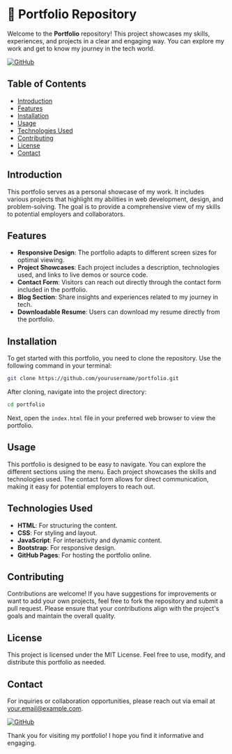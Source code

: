 # 🌟 Portfolio Repository

Welcome to the **Portfolio** repository! This project showcases my skills, experiences, and projects in a clear and engaging way. You can explore my work and get to know my journey in the tech world.

[![GitHub](https://img.shields.io/badge/Visit%20GitHub-Portfolio-blue?style=for-the-badge&logo=github)](https://github.com)

## Table of Contents

- [Introduction](#introduction)
- [Features](#features)
- [Installation](#installation)
- [Usage](#usage)
- [Technologies Used](#technologies-used)
- [Contributing](#contributing)
- [License](#license)
- [Contact](#contact)

## Introduction

This portfolio serves as a personal showcase of my work. It includes various projects that highlight my abilities in web development, design, and problem-solving. The goal is to provide a comprehensive view of my skills to potential employers and collaborators.

## Features

- **Responsive Design**: The portfolio adapts to different screen sizes for optimal viewing.
- **Project Showcases**: Each project includes a description, technologies used, and links to live demos or source code.
- **Contact Form**: Visitors can reach out directly through the contact form included in the portfolio.
- **Blog Section**: Share insights and experiences related to my journey in tech.
- **Downloadable Resume**: Users can download my resume directly from the portfolio.

## Installation

To get started with this portfolio, you need to clone the repository. Use the following command in your terminal:

```bash
git clone https://github.com/yourusername/portfolio.git
```

After cloning, navigate into the project directory:

```bash
cd portfolio
```

Next, open the `index.html` file in your preferred web browser to view the portfolio.

## Usage

This portfolio is designed to be easy to navigate. You can explore the different sections using the menu. Each project showcases the skills and technologies used. The contact form allows for direct communication, making it easy for potential employers to reach out.

## Technologies Used

- **HTML**: For structuring the content.
- **CSS**: For styling and layout.
- **JavaScript**: For interactivity and dynamic content.
- **Bootstrap**: For responsive design.
- **GitHub Pages**: For hosting the portfolio online.

## Contributing

Contributions are welcome! If you have suggestions for improvements or want to add your own projects, feel free to fork the repository and submit a pull request. Please ensure that your contributions align with the project's goals and maintain the overall quality.

## License

This project is licensed under the MIT License. Feel free to use, modify, and distribute this portfolio as needed.

## Contact

For inquiries or collaboration opportunities, please reach out via email at your.email@example.com.

[![GitHub](https://img.shields.io/badge/Visit%20GitHub-Portfolio-blue?style=for-the-badge&logo=github)](https://github.com)

Thank you for visiting my portfolio! I hope you find it informative and engaging.